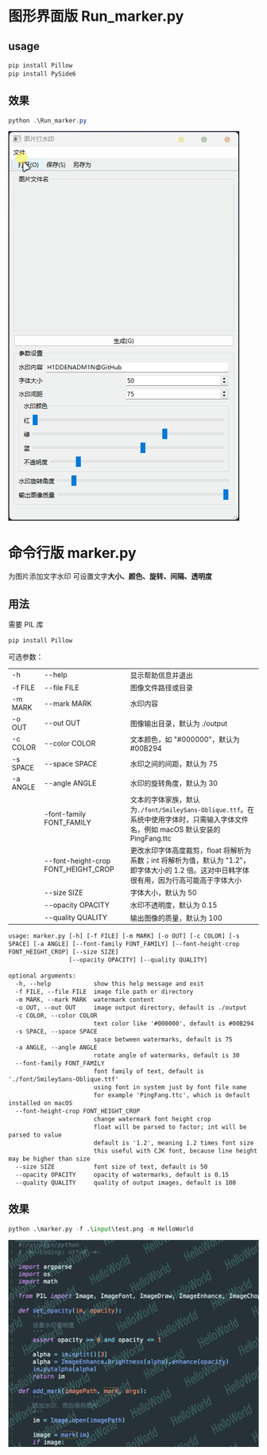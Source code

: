 # 图形界面版 Run_marker.py

## usage

```powershell
pip install Pillow
pip install PySide6
```

## 效果

```powershell
python .\Run_marker.py
```

![Run_marker.py](./assets/Run_marker.py.gif)

# 命令行版 marker.py

为图片添加文字水印
可设置文字**大小、颜色、旋转、间隔、透明度**

## 用法

需要 PIL 库

```powershell
pip install Pillow
```

可选参数：

|          |                                     |                                                                                                                                             |
| -------- | :---------------------------------- | ------------------------------------------------------------------------------------------------------------------------------------------- |
| -h       | --help                              | 显示帮助信息并退出                                                                                                                          |
| -f FILE  | --file FILE                         | 图像文件路径或目录                                                                                                                          |
| -m MARK  | --mark MARK                         | 水印内容                                                                                                                                    |
| -o OUT   | --out OUT                           | 图像输出目录，默认为 ./output                                                                                                               |
| -c COLOR | --color COLOR                       | 文本颜色，如 "#000000"，默认为 #00B294                                                                                                      |
| -s SPACE | --space SPACE                       | 水印之间的间距，默认为 75                                                                                                                   |
| -a ANGLE | --angle ANGLE                       | 水印的旋转角度，默认为 30                                                                                                                   |
|          | -font-family FONT_FAMILY            | 文本的字体家族，默认为`./font/SmileySans-Oblique.ttf`。在系统中使用字体时，只需输入字体文件名，例如 macOS 默认安装的 PingFang.ttc           |
|          | --font-height-crop FONT_HEIGHT_CROP | 更改水印字体高度裁剪，float 将解析为系数；int 将解析为值，默认为 "1.2"，即字体大小的 1.2 倍。这对中日韩字体很有用，因为行高可能高于字体大小 |
|          | --size SIZE                         | 字体大小，默认为 50                                                                                                                         |
|          | --opacity OPACITY                   | 水印不透明度，默认为 0.15                                                                                                                   |
|          | --quality QUALITY                   | 输出图像的质量，默认为 100                                                                                                                  |

```
usage: marker.py [-h] [-f FILE] [-m MARK] [-o OUT] [-c COLOR] [-s SPACE] [-a ANGLE] [--font-family FONT_FAMILY] [--font-height-crop FONT_HEIGHT_CROP] [--size SIZE]
                 [--opacity OPACITY] [--quality QUALITY]

optional arguments:
  -h, --help            show this help message and exit
  -f FILE, --file FILE  image file path or directory
  -m MARK, --mark MARK  watermark content
  -o OUT, --out OUT     image output directory, default is ./output
  -c COLOR, --color COLOR
                        text color like '#000000', default is #00B294
  -s SPACE, --space SPACE
                        space between watermarks, default is 75
  -a ANGLE, --angle ANGLE
                        rotate angle of watermarks, default is 30
  --font-family FONT_FAMILY
                        font family of text, default is './font/SmileySans-Oblique.ttf'
                        using font in system just by font file name
                        for example 'PingFang.ttc', which is default installed on macOS
  --font-height-crop FONT_HEIGHT_CROP
                        change watermark font height crop
                        float will be parsed to factor; int will be parsed to value
                        default is '1.2', meaning 1.2 times font size
                        this useful with CJK font, because line height may be higher than size
  --size SIZE           font size of text, default is 50
  --opacity OPACITY     opacity of watermarks, default is 0.15
  --quality QUALITY     quality of output images, default is 100
```

## 效果

```python
python .\marker.py -f .\input\test.png -m HelloWorld
```

![test](./assets/test.png)
